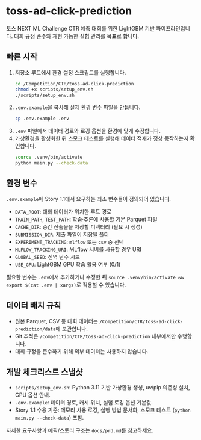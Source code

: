 # toss-ad-click-prediction

토스 NEXT ML Challenge CTR 예측 대회를 위한 LightGBM 기반 파이프라인입니다. 대회 규정 준수와 재현 가능한 실험 관리를 목표로 합니다.

## 빠른 시작
1. 저장소 루트에서 환경 설정 스크립트를 실행합니다.
   ```bash
   cd /Competition/CTR/toss-ad-click-prediction
   chmod +x scripts/setup_env.sh
   ./scripts/setup_env.sh
   ```
2. `.env.example`을 복사해 실제 환경 변수 파일을 만듭니다.
   ```bash
   cp .env.example .env
   ```
3. `.env` 파일에서 데이터 경로와 로깅 옵션을 환경에 맞게 수정합니다.
4. 가상환경을 활성화한 뒤 스모크 테스트를 실행해 데이터 적재가 정상 동작하는지 확인합니다.
   ```bash
   source .venv/bin/activate
   python main.py --check-data
   ```

## 환경 변수
`.env.example`에 Story 1.1에서 요구하는 최소 변수들이 정의되어 있습니다.

- `DATA_ROOT`: 대회 데이터가 위치한 루트 경로
- `TRAIN_PATH`, `TEST_PATH`: 학습·추론에 사용할 기본 Parquet 파일
- `CACHE_DIR`: 중간 산출물을 저장할 디렉터리 (필요 시 생성)
- `SUBMISSION_DIR`: 제출 파일이 저장될 폴더
- `EXPERIMENT_TRACKING`: `mlflow` 또는 `csv` 중 선택
- `MLFLOW_TRACKING_URI`: MLflow 서버를 사용할 경우 URI
- `GLOBAL_SEED`: 전역 난수 시드
- `USE_GPU`: LightGBM GPU 학습 활용 여부 (0/1)

필요한 변수는 `.env`에서 추가하거나 수정한 뒤 `source .venv/bin/activate && export $(cat .env | xargs)`로 적용할 수 있습니다.

## 데이터 배치 규칙
- 원본 Parquet, CSV 등 대회 데이터는 `/Competition/CTR/toss-ad-click-prediction/data`에 보관합니다.
- Git 추적은 `/Competition/CTR/toss-ad-click-prediction` 내부에서만 수행합니다.
- 대회 규정을 준수하기 위해 외부 데이터는 사용하지 않습니다.

## 개발 체크리스트 스냅샷
- `scripts/setup_env.sh`: Python 3.11 기반 가상환경 생성, uv/pip 의존성 설치, GPU 옵션 안내.
- `.env.example`: 데이터 경로, 캐시 위치, 실험 로깅 옵션 기본값.
- Story 1.1 수용 기준: 메모리 사용 로깅, 실행 방법 문서화, 스모크 테스트 (`python main.py --check-data`) 포함.

자세한 요구사항과 에픽/스토리 구조는 `docs/prd.md`를 참고하세요.
